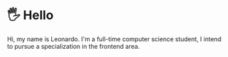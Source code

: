 # 🖐 Hello
Hi, my name is Leonardo.
I'm a full-time computer science student, I intend to pursue a specialization in the frontend area.
